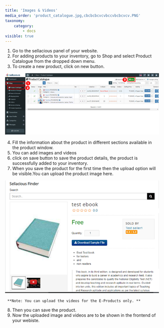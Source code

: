 ```yaml
---
title: 'Images & Videos'
media_order: 'product_catalogue.jpg,cbcbcbcvcvbccvbcbcvcv.PNG'
taxonomy:
    category:
        - docs
visible: true
---
```


1. Go to the sellacious panel of your website.
2. For adding products to your inventory, go to Shop and select Product Catalogue from the dropped down menu.
3. To create a new product, click on new button.

![](product_catalogue.jpg)

4. Fill the information about the product in different sections available in the product window.
5. You can add images and videos
7. click on save button to save the product details, the product is successfully added to your inventory.
8. When you save the product for the first time then the upload option will be visible.You can upload the product image here.
  
  ![](cbcbcbcvcvbccvbcbcvcv.PNG)   
  
  
     **Note: You can upload the videos for the E-Products only. **
8. Then you can save the product.
9. Now the uploaded image and videos are to be shown in the frontend of your webiste.
